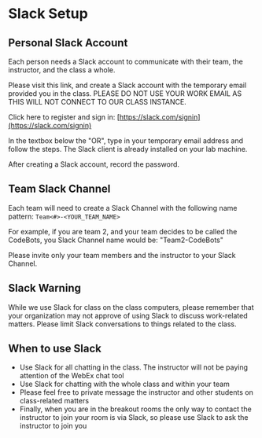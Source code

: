 # Slack Setup

## Personal Slack Account

Each person needs a Slack account to communicate with their team, the instructor, and the class a whole.

Please visit this link, and create a Slack account with the temporary email provided you in the class. PLEASE DO NOT USE YOUR WORK EMAIL AS THIS WILL NOT CONNECT TO OUR CLASS INSTANCE.

Click here to register and sign in: [https://slack.com/signin](https://slack.com/signin)

In the textbox below the "OR", type in your temporary email address and follow the steps. The Slack client is already installed on your lab machine.

After creating a Slack account, record the password.

## Team Slack Channel

Each team will need to create a Slack Channel with the following name pattern: `Team<#>-<YOUR_TEAM_NAME>`

For example, if you are team 2, and your team decides to be called the CodeBots, you Slack Channel name would be: "Team2-CodeBots"

Please invite only your team members and the instructor to your Slack Channel.

## Slack Warning

While we use Slack for class on the class computers, please remember that your organization may not approve of using Slack to discuss work-related matters. Please limit Slack conversations to things related to the class.

## When to use Slack

- Use Slack for all chatting in the class. The instructor will not be paying attention of the WebEx chat tool
- Use Slack for chatting with the whole class and within your team
- Please feel free to private message the instructor and other students on class-related matters
- Finally, when you are in the breakout rooms the only way to contact the instructor to join your room is via Slack, so please use Slack to ask the instructor to join you
